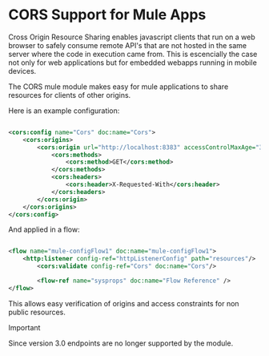 CORS Support for Mule Apps
==========================

Cross Origin Resource Sharing enables javascript clients that run on a web browser to safely consume remote API's that are not hosted in the same server where the code in execution came from. This is escencially the case not only for web applications but for embedded webapps running in mobile devices.

The CORS mule module makes easy for mule applications to share resources for clients of other origins.

Here is an example configuration:

```xml

<cors:config name="Cors" doc:name="Cors">
    <cors:origins>
        <cors:origin url="http://localhost:8383" accessControlMaxAge="30">
            <cors:methods>
                <cors:method>GET</cors:method>
            </cors:methods>
            <cors:headers>
                <cors:header>X-Requested-With</cors:header>
            </cors:headers>
        </cors:origin>
    </cors:origins>
</cors:config>

```
And applied in a flow:

```xml

<flow name="mule-configFlow1" doc:name="mule-configFlow1">
    <http:listener config-ref="httpListenerConfig" path="resources"/>
		<cors:validate config-ref="Cors" doc:name="Cors"/>

		<flow-ref name="sysprops" doc:name="Flow Reference" />
</flow>
```

This allows easy verification of origins and access constraints for non public resources.

Important

Since version 3.0 endpoints are no longer supported by the module.
